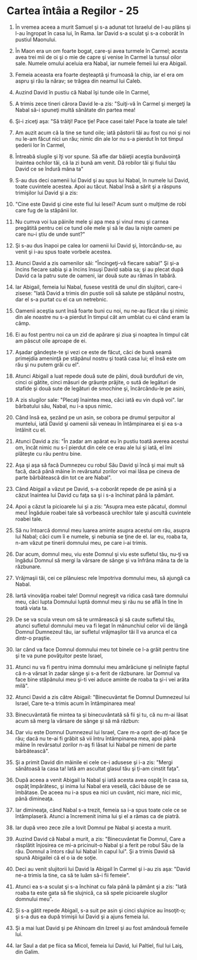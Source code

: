 # Cartea &#238;nt&#226;ia a Regilor - 25

1. În vremea aceea a murit Samuel şi s-a adunat tot Israelul de l-au plâns şi l-au îngropat în casa lui, în Rama. Iar David s-a sculat şi s-a coborât în pustiul Maonului. 

2. În Maon era un om foarte bogat, care-şi avea turmele în Carmel; acesta avea trei mii de oi şi o mie de capre şi venise în Carmel la tunsul oilor sale. Numele omului aceluia era Nabal, iar numele femeii lui era Abigail. 

3. Femeia aceasta era foarte deşteaptă şi frumoasă la chip, iar el era om aspru şi rău la nărav; se trăgea din neamul lui Caleb. 

4. Auzind David în pustiu că Nabal îşi tunde oile în Carmel, 

5. A trimis zece tineri cărora David le-a zis: "Suiţi-vă în Carmel şi mergeţi la Nabal să-i spuneţi multă sănătate din partea mea! 

6. Şi-i ziceţi aşa: "Să trăiţi! Pace ţie! Pace casei tale! Pace la toate ale tale! 

7. Am auzit acum că la tine se tund oile; iată păstorii tăi  au fost cu noi şi noi nu le-am făcut nici un rău; nimic din ale lor nu s-a pierdut în tot timpul şederii lor în Carmel, 

8. Întreabă slugile şi îţi vor spune. Să afle dar băieţii aceştia bunăvoinţă înaintea ochilor tăi, că la zi bună am venit. Dă robilor tăi şi fiului tău David ce se îndură mâna ta" 

9. S-au dus deci oamenii lui David şi au spus lui Nabal, în numele lui David, toate cuvintele acestea. Apoi au tăcut. Nabal însă a sărit şi a răspuns trimişilor lui David şi a zis: 

10. "Cine este David şi cine este fiul lui Iesei? Acum sunt o mulţime de robi care fug de la stăpânii lor. 

11. Nu cumva voi lua pâinile mele şi apa mea şi vinul meu şi carnea pregătită pentru cei ce tund oile mele şi să le dau la nişte oameni pe care nu-i ştiu de unde sunt?" 

12. Şi s-au dus înapoi pe calea lor oamenii lui David şi, întorcându-se, au venit şi i-au spus toate vorbele acestea. 

13. Atunci David a zis oamenilor săi: "Încingeţi-vă fiecare sabia!" Şi şi-a încins fiecare sabia şi a încins însuşi David sabia sa; şi au plecat după David ca la patru sute de oameni, iar două sute au rămas în tabără. 

14. Iar Abigail, femeia lui Nabal, fusese vestită de unul din slujitori, care-i zisese: "Iată David a trimis din pustie soli să salute pe stăpânul nostru, dar el s-a purtat cu el ca un netrebnic. 

15. Oamenii aceştia sunt însă foarte buni cu noi, nu ne-au făcut rău şi nimic din ale noastre nu s-a pierdut în timpul cât am umblat cu ei când eram la câmp. 

16. Ei au fost pentru noi ca un zid de apărare şi ziua şi noaptea în timpul cât am păscut oile aproape de ei. 

17. Aşadar gândeşte-te şi vezi ce este de făcut, căci de bună seamă primejdia ameninţă pe stăpânul nostru şi toată casa lui; el însă este om rău şi nu putem grăi cu el". 

18. Atunci Abigail a luat repede două sute de pâini, două burdufuri de vin, cinci oi gătite, cinci măsuri de grăunţe prăjite, o sută de legături de stafide şi două sute de legături de smochine şi, încărcându-le pe asini, 

19. A zis slugilor sale: "Plecaţi înaintea mea, căci iată eu vin după voi". Iar bărbatului său, Nabal, nu i-a spus nimic. 

20. Când însă ea, şezând pe un asin, se cobora pe drumul şerpuitor al muntelui, iată David şi oamenii săi veneau în întâmpinarea ei şi ea s-a întâlnit cu el. 

21. Atunci David a zis: "În zadar am apărat eu în pustiu toată averea acestui om, încât nimic nu s-î pierdut din cele ce erau ale lui şi iată, el îmi plăteşte cu rău pentru bine. 

22. Aşa şi aşa să facă Dumnezeu cu robul Său David şi încă şi mai mult să facă, dacă până mâine în revărsatul zorilor voi mai lăsa pe cineva de parte bărbătească din tot ce are Nabal". 

23. Când Abigail a văzut pe David, s-a coborât repede de pe asină şi a căzut înaintea lui David cu faţa sa şi i s-a închinat până la pământ. 

24. Apoi a căzut la picioarele lui şi a zis: "Asupra mea este păcatul, domnul meu! Îngăduie roabei tale să vorbească urechilor tale şi ascultă cuvintele roabei tale. 

25. Să nu întoarcă domnul meu luarea aminte asupra acestui om rău, asupra lui Nabal; căci cum îi e numele, şi nebunia se ţine de el. Iar eu, roaba ta, n-am văzut pe tinerii domnului meu, pe care i-ai trimis. 

26. Dar acum, domnul meu, viu este Domnul şi viu este sufletul tău, nu-ţi va îngădui Domnul să mergi la vărsare de sânge şi va înfrâna mâna ta de la răzbunare. 

27. Vrăjmaşii tăi, cei ce plănuiesc rele împotriva domnului meu, să ajungă ca Nabal. 

28. Iartă vinovăţia roabei tale! Domnul negreşit va ridica casă tare domnului meu, căci lupta Domnului luptă domnul meu şi rău nu se află în tine în toată viata ta. 

29. De se va scula vreun om să te urmărească şi să caute sufletul tău, atunci sufletul domnului meu va fi legat în mănunchiul celor vii de lângă Domnul Dumnezeul tău, iar sufletul vrăjmaşilor tăi îl va arunca el ca dintr-o praştie. 

30. Iar când va face Domnul domnului meu tot binele ce l-a grăit pentru tine şi te va pune povăţuitor peste Israel, 

31. Atunci nu va fi pentru inima domnului meu amărăciune şi nelinişte faptul că n-a vărsat în zadar sânge şi s-a ferit de răzbunare. Iar Domnul va face bine stăpânului meu şi-ti vei aduce aminte de roaba ta şi-i vei arăta milă". 

32. Atunci David a zis către Abigail: "Binecuvântat fie Domnul Dumnezeul lui Israel, Care te-a trimis acum în întâmpinarea mea! 

33. Binecuvântată fie mintea ta şi binecuvântată să fii şi tu, că nu m-ai lăsat acum să merg la vărsare de sânge şi să mă răzbun: 

34. Dar viu este Domnul Dumnezeul lui Israel, Care m-a oprit de-aţi face ţie rău; dacă nu te-ai fi grăbit să vii întru întâmpinarea mea, apoi până mâine în revărsatul zorilor n-aş fi lăsat lui Nabal pe nimeni de parte bărbătească". 

35. Şi a primit David din mâinile ei cele ce-i adusese şi i-a zis: "Mergi sănătoasă la casa ta! Iată am ascultat glasul tău şi ţi-am cinstit faţa". 

36. După aceea a venit Abigail la Nabal şi iată acesta avea ospăţ în casa sa, ospăţ împărătesc, şi inima lui Nabal era veselă, căci băuse de se îmbătase. De aceea nu i-a spus ea nici un cuvânt, nici mare, nici mic, până dimineaţa. 

37. Iar dimineaţa, când Nabal s-a trezit, femeia sa i-a spus toate cele ce se întâmplaseră. Atunci a încremenit inima lui şi el a rămas ca de piatră. 

38. Iar după vreo zece zile a lovit Domnul pe Nabal şi acesta a murit. 

39. Auzind David că Nabal a murit, a zis: "Binecuvântat fie Domnul, Care a răsplătit înjosirea ce mi-a pricinuit-o Nabal şi a ferit pe robul Său de la rău. Domnul a întors răul lui Nabal în capul lui". Şi a trimis David să spună Abigailei că el o ia de soţie. 

40. Deci au venit slujitorii lui David la Abigail în Carmel şi i-au zis aşa: "David ne-a trimis la tine, ca să te luăm să-i fii femeie". 

41. Atunci ea s-a sculat şi s-a închinat cu fala până la pământ şi a zis: "Iată roaba ta este gata să fie slujnică, ca să spele picioarele slugilor domnului meu". 

42. Și s-a gătit repede Abigail, s-a suit pe asin şi cinci slujnice au însoţit-o; şi s-a dus ea după trimişii lui David şi a ajuns femeia lui. 

43. Şi a mai luat David şi pe Ahinoam din Izreel şi au fost amândouă femeile lui. 

44. Iar Saul a dat pe fiica sa Micol, femeia lui David, lui Paltiel, fiul lui Laiş, din Galim. 

